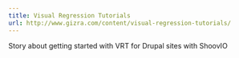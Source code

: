 ```yaml
---
title: Visual Regression Tutorials
url: http://www.gizra.com/content/visual-regression-tutorials/
---
```


Story about getting started with VRT for Drupal sites with ShoovIO
